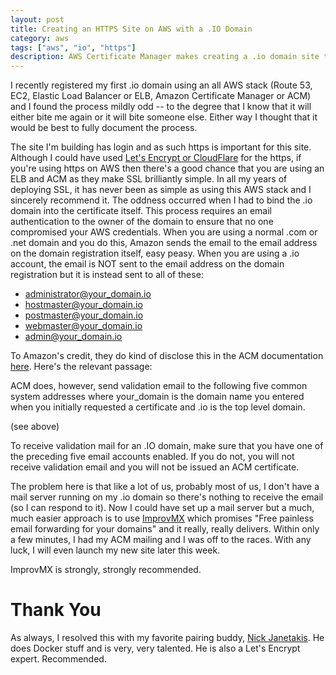 ```yaml
---
layout: post
title: Creating an HTTPS Site on AWS with a .IO Domain
category: aws
tags: ["aws", "io", "https"]
description: AWS Certificate Manager makes creating a .io domain site tricky.  Here is how to get past site authorization when you don't have an email server of your own on the .io domain.
---
```

I recently registered my first .io domain using an all AWS stack (Route 53, EC2, Elastic Load Balancer or ELB, Amazon Certificate Manager or ACM) and I found the process mildly odd -- to the degree that I know that it will either bite me again or it will bite someone else.  Either way I thought that it would be best to fully document the process.

The site I'm building has login and as such https is important for this site.  Although I could have used [Let's Encrypt or CloudFlare](https://nickjanetakis.com/blog/lets-encrypt-vs-cloudflare-for-https) for the https, if you're using https on AWS then there's a good chance that you are using an ELB and ACM as they make SSL brilliantly simple.  In all my years of deploying SSL, it has never been as simple as using this AWS stack and I sincerely recommend it.  The oddness occurred when I had to bind the .io domain into the certificate itself.  This process requires an email authentication to the owner of the domain to ensure that no one compromised your AWS credentials.  When you are using a normal .com or .net domain and you do this, Amazon sends the email to the email address on the domain registration itself, easy peasy.  When you are using a .io account, the email is NOT sent to the email address on the domain registration but it is instead sent to all of these:

* administrator@your_domain.io
* hostmaster@your_domain.io
* postmaster@your_domain.io
* webmaster@your_domain.io
* admin@your_domain.io

To Amazon's credit, they do kind of disclose this in the ACM documentation [here](http://docs.aws.amazon.com/acm/latest/userguide/troubleshoot-iodomains.html). Here's the relevant passage:

  ACM does, however, send validation email to the following five common system addresses where your_domain is the domain name you entered when you initially requested a certificate and .io is the top level domain.

  (see above)

  To receive validation mail for an .IO domain, make sure that you have one of the preceding five email accounts enabled. If you do not, you will not receive validation email and you will not be issued an ACM certificate. 

The problem here is that like a lot of us, probably most of us, I don't have a mail server running on my .io domain so there's nothing to receive the email (so I can respond to it).  Now I could have set up a mail server but a much, much easier approach is to use [ImprovMX](http://improvmx.com/) which promises "Free painless email forwarding for your domains" and it really, really delivers.  Within only a few minutes, I had my ACM mailing and I was off to the races.  With any luck, I will even launch my new site later this week.  

ImprovMX is strongly, strongly recommended.

# Thank You

As always, I resolved this with my favorite pairing buddy, [Nick Janetakis](http://www.nickjanetakis.com).  He does Docker stuff and is very, very talented.  He is also a Let's Encrypt expert.  Recommended.
